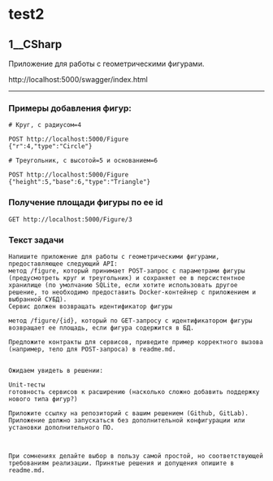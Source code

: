 # test2
## 1__CSharp

Приложение для работы с геометрическими фигурами.

http://localhost:5000/swagger/index.html

---


### Примеры добавления фигур:

```
# Круг, с радиусом=4

POST http://localhost:5000/Figure
{"r":4,"type":"Circle"}
```

```
# Треугольник, с высотой=5 и основанием=6

POST http://localhost:5000/Figure
{"height":5,"base":6,"type":"Triangle"}
```

### Получение площади фигуры по ее id

```
GET http://localhost:5000/Figure/3
```

### Текст задачи

```
Напишите приложение для работы с геометрическими фигурами, предоставляющее следующий API:
метод /figure, который принимает POST-запрос с параметрами фигуры (предусмотреть круг и треугольник) и сохраняет ее в персистентное хранилище (по умолчанию SQLite, если хотите использовать другое решение, то необходимо предоставить Docker-контейнер с приложением и выбранной СУБД).
Сервис должен возвращать идентификатор фигуры

метод /figure/{id}, который по GET-запросу с идентификатором фигуры возвращает ее площадь, если фигура содержится в БД. 

Предложите контракты для сервисов, приведите пример корректного вызова (например, тело для POST-запроса) в readme.md.


Ожидаем увидеть в решении:

Unit-тесты
готовность сервисов к расширению (насколько сложно добавить поддержку нового типа фигур?)

Приложите ссылку на репозиторий с вашим решением (Github, GitLab). Приложение должно запускаться без дополнительной конфигурации или установки дополнительного ПО. 

        

При сомнениях делайте выбор в пользу самой простой, но соответствующей требованиям реализации. Принятые решения и допущения опишите в readme.md.
```
